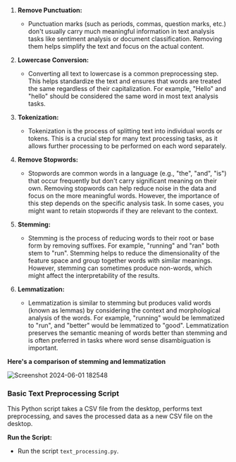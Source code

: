 

1. **Remove Punctuation:**
   - Punctuation marks (such as periods, commas, question marks, etc.) don't usually carry much meaningful information in text analysis tasks like sentiment analysis or document classification. Removing them helps simplify the text and focus on the actual content.

2. **Lowercase Conversion:**
   - Converting all text to lowercase is a common preprocessing step. This helps standardize the text and ensures that words are treated the same regardless of their capitalization. For example, "Hello" and "hello" should be considered the same word in most text analysis tasks.

3. **Tokenization:**
   - Tokenization is the process of splitting text into individual words or tokens. This is a crucial step for many text processing tasks, as it allows further processing to be performed on each word separately.

4. **Remove Stopwords:**
   - Stopwords are common words in a language (e.g., "the", "and", "is") that occur frequently but don't carry significant meaning on their own. Removing stopwords can help reduce noise in the data and focus on the more meaningful words. However, the importance of this step depends on the specific analysis task. In some cases, you might want to retain stopwords if they are relevant to the context.

5. **Stemming:**
   - Stemming is the process of reducing words to their root or base form by removing suffixes. For example, "running" and "ran" both stem to "run". Stemming helps to reduce the dimensionality of the feature space and group together words with similar meanings. However, stemming can sometimes produce non-words, which might affect the interpretability of the results.

6. **Lemmatization:**
   - Lemmatization is similar to stemming but produces valid words (known as lemmas) by considering the context and morphological analysis of the words. For example, "running" would be lemmatized to "run", and "better" would be lemmatized to "good". Lemmatization preserves the semantic meaning of words better than stemming and is often preferred in tasks where word sense disambiguation is important.

 **Here's a comparison of stemming and lemmatization**



![Screenshot 2024-06-01 182548](https://github.com/KyushMaske/NLP/assets/92746457/ec95fc0f-d56f-470e-8672-c339b0947f28)



### Basic Text Preprocessing Script

This Python script takes a CSV file from the desktop, performs text preprocessing, and saves the processed data as a new CSV file on the desktop.

**Run the Script:**
   - Run the script `text_processing.py`.





